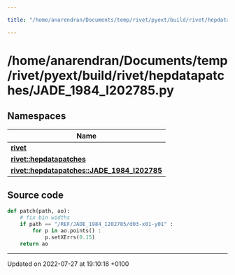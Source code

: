 ```yaml
---

title: "/home/anarendran/Documents/temp/rivet/pyext/build/rivet/hepdatapatches/JADE_1984_I202785.py"

---
```


# /home/anarendran/Documents/temp/rivet/pyext/build/rivet/hepdatapatches/JADE_1984_I202785.py



## Namespaces

| Name           |
| -------------- |
| **[rivet](http://example.org/namespaces/namespacerivet/)**  |
| **[rivet::hepdatapatches](http://example.org/namespaces/namespacerivet_1_1hepdatapatches/)**  |
| **[rivet::hepdatapatches::JADE_1984_I202785](http://example.org/namespaces/namespacerivet_1_1hepdatapatches_1_1jade__1984__i202785/)**  |




## Source code

```python
def patch(path, ao):
    # fix bin widths
    if path == "/REF/JADE_1984_I202785/d03-x01-y01" :
        for p in ao.points() :
            p.setXErrs(0.15)
    return ao
```


-------------------------------

Updated on 2022-07-27 at 19:10:16 +0100

